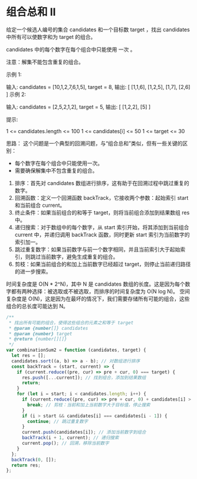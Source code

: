 # 组合总和 II

给定一个候选人编号的集合 candidates 和一个目标数 target ，找出 candidates 中所有可以使数字和为 target 的组合。

candidates 中的每个数字在每个组合中只能使用 一次 。

注意：解集不能包含重复的组合。

示例 1:

输入: candidates = [10,1,2,7,6,1,5], target = 8,
输出:
[
[1,1,6],
[1,2,5],
[1,7],
[2,6]
]
示例 2:

输入: candidates = [2,5,2,1,2], target = 5,
输出:
[
[1,2,2],
[5]
]

提示:

1 <= candidates.length <= 100
1 <= candidates[i] <= 50
1 <= target <= 30

思路：
这个问题是一个典型的回溯问题，与“组合总和”类似，但有一些关键的区别：

- 每个数字在每个组合中只能使用一次。
- 需要确保解集中不包含重复的组合。

1. 排序：首先对 candidates 数组进行排序，这有助于在回溯过程中跳过重复的数字。
2. 回溯函数：定义一个回溯函数 backTrack，它接收两个参数：起始索引 start 和当前组合 current。
3. 终止条件：如果当前组合的和等于 target，则将当前组合添加到结果数组 res 中。
4. 递归搜索：对于数组中的每个数字，从 start 索引开始，将其添加到当前组合 current 中，并递归调用 backTrack 函数，同时更新 start 索引为当前数字的索引加一。
5. 跳过重复数字：如果当前数字与前一个数字相同，并且当前索引大于起始索引，则跳过当前数字，避免生成重复的组合。
6. 剪枝：如果当前组合的和加上当前数字已经超过 target，则停止当前递归路径的进一步搜索。

时间复杂度是 O(N * 2^N)，其中 N 是 candidates 数组的长度。这是因为每个数字都有两种选择：被选取或不被选取，而排序的时间复杂度为 O(N log N)。
空间复杂度是 O(N)，这是因为在最坏的情况下，我们需要存储所有可能的组合，这些组合的总长度可能达到 N。


```js
/**
 * 找出所有可能的组合，使得这些组合的元素之和等于 target
 * @param {number[]} candidates
 * @param {number} target
 * @return {number[][]}
 */
var combinationSum2 = function (candidates, target) {
  let res = [];
  candidates.sort((a, b) => a - b); // 对数组进行排序
  const backTrack = (start, current) => {
    if (current.reduce((pre, cur) => pre + cur, 0) === target) {
      res.push([...current]); // 找到组合，添加到结果数组
      return;
    }
    for (let i = start; i < candidates.length; i++) {
      if (current.reduce((pre, cur) => pre + cur, 0) + candidates[i] > target) {
        break; // 剪枝：当前和加上当前数字大于目标值，停止搜索
      }
      if (i > start && candidates[i] === candidates[i - 1]) {
        continue; // 跳过重复数字
      }
      current.push(candidates[i]); // 添加当前数字到组合
      backTrack(i + 1, current); // 递归搜索
      current.pop(); // 回溯，移除当前数字
    }
  };
  backTrack(0, []);
  return res;
};
```
